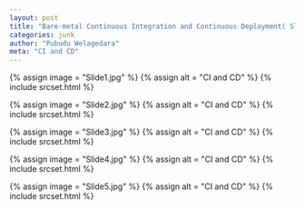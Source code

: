 ```yaml
---
layout: post
title: "Bare-metal Continuous Integration and Continuous Deployment( Slides)"
categories: junk
author: "Pubudu Welagedara"
meta: "CI and CD"
---
```


{% assign image = "Slide1.jpg" %}
{% assign alt = "CI and CD" %}
{% include srcset.html %}

{% assign image = "Slide2.jpg" %}
{% assign alt = "CI and CD" %}
{% include srcset.html %}

{% assign image = "Slide3.jpg" %}
{% assign alt = "CI and CD" %}
{% include srcset.html %}

{% assign image = "Slide4.jpg" %}
{% assign alt = "CI and CD" %}
{% include srcset.html %}

{% assign image = "Slide5.jpg" %}
{% assign alt = "CI and CD" %}
{% include srcset.html %}